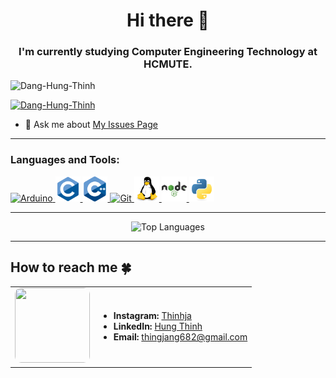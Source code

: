 <h1 align="center">Hi there 👋</h1>
<h3 align="center">I'm currently studying Computer Engineering Technology at HCMUTE.</h3>

<p align="left">
  <img src="https://komarev.com/ghpvc/?username=Dang-Hung-Thinh&label=Profile%20views&color=0e75b6&style=flat" alt="Dang-Hung-Thinh" />
</p>

<p align="left">
  <a href="https://github.com/ryo-ma/github-profile-trophy">
    <img src="https://github-profile-trophy.vercel.app/?username=Dang-Hung-Thinh" alt="Dang-Hung-Thinh" />
  </a>
</p>

- 💬 Ask me about [My Issues Page](https://github.com/Dang-Hung-Thinh/Dang-Hung-Thinh/issues)

---

<h3 align="left">Languages and Tools:</h3>
<p align="left">
  <a href="https://www.arduino.cc/" target="_blank" rel="noreferrer">
    <img src="https://cdn.worldvectorlogo.com/logos/arduino-1.svg" alt="Arduino" width="40" height="40" />
  </a>
  <a href="https://www.cprogramming.com/" target="_blank" rel="noreferrer">
    <img src="https://raw.githubusercontent.com/devicons/devicon/master/icons/c/c-original.svg" alt="C" width="40" height="40" />
  </a>
  <a href="https://www.w3schools.com/cpp/" target="_blank" rel="noreferrer">
    <img src="https://raw.githubusercontent.com/devicons/devicon/master/icons/cplusplus/cplusplus-original.svg" alt="C++" width="40" height="40" />
  </a>
  <a href="https://git-scm.com/" target="_blank" rel="noreferrer">
    <img src="https://www.vectorlogo.zone/logos/git-scm/git-scm-icon.svg" alt="Git" width="40" height="40" />
  </a>
  <a href="https://www.linux.org/" target="_blank" rel="noreferrer">
    <img src="https://raw.githubusercontent.com/devicons/devicon/master/icons/linux/linux-original.svg" alt="Linux" width="40" height="40" />
  </a>
  <a href="https://nodejs.org" target="_blank" rel="noreferrer">
    <img src="https://raw.githubusercontent.com/devicons/devicon/master/icons/nodejs/nodejs-original-wordmark.svg" alt="Node.js" width="40" height="40" />
  </a>
  <a href="https://www.python.org" target="_blank" rel="noreferrer">
    <img src="https://raw.githubusercontent.com/devicons/devicon/master/icons/python/python-original.svg" alt="Python" width="40" height="40" />
  </a>
</p>

---

<p align="center">
  <img src="https://github-readme-stats.vercel.app/api/top-langs?username=Dang-Hung-Thinh&show_icons=true&locale=en&layout=compact" alt="Top Languages" />
</p>

---

## How to reach me 🍀

<table>
  <tr>
    <td>
      <img src="https://c.tenor.com/vpCF4BOgMQcAAAAC/cute.gif" width="120" height="120" style="border-radius: 10px;" />
    </td>
    <td>
      <ul>
        <li><strong>Instagram:</strong> <a href="https://instagram.com/thinh.ja" target="_blank">Thinhja</a></li>
        <li><strong>LinkedIn:</strong> <a href="https://linkedin.com/in/thinh-dang-5904092a9" target="_blank">Hung Thinh</a></li>
        <li><strong>Email:</strong> <a href="thingjang682@gmail.com">thingjang682@gmail.com</a></li>
      </ul>
    </td>
  </tr>
</table>


